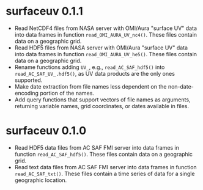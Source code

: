 # surfaceuv 0.1.1

* Read NetCDF4 files from NASA server with OMI/Aura "surface UV" data into data frames in function `read_OMI_AURA_UV_nc4()`. These files contain data on a geographic grid.
* Read HDF5 files from NASA server with OMI/Aura "surface UV" data into data frames in function `read_OMI_AURA_UV_he5()`. These files contain data on a geographic grid.
* Rename functions adding `UV_`, e.g., `read_AC_SAF_hdf5()` into `read_AC_SAF_UV_.hdf5()`, as UV data products are the only ones supported.
* Make date extraction from file names less dependent on the non-date-encoding portion of the names.
* Add query functions that support vectors of file names as arguments, returning variable names, grid coordinates, or dates available in files. 

# surfaceuv 0.1.0

* Read HDF5 data files from AC SAF FMI server into data frames in function `read_AC_SAF_hdf5()`. These files contain data on a geographic grid.
* Read text data files from AC SAF FMI server into data frames in function `read_AC_SAF_txt()`. These files contain a time series of data for a single geographic location.
